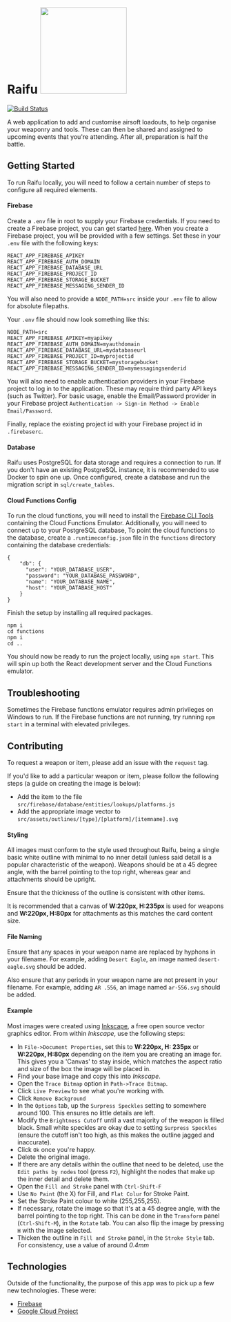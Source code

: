 # Raifu <img src="https://gfl.matsuda.tips/uploads/__sized__/UMP45-thumbnail-512x512.png" width="200" />

[![Build Status](https://travis-ci.com/Seqi/raifu.svg?branch=master)](https://travis-ci.com/Seqi/raifu)

A web application to add and customise airsoft loadouts, to help organise your weaponry and tools. These can then be shared and assigned to upcoming events that you're attending. After all, preparation is half the battle.

## Getting Started

To run Raifu locally, you will need to follow a certain number of steps to configure all required elements.

#### Firebase

Create a `.env` file in root to supply your Firebase credentials. If you need to create a Firebase project, you can get started [here](https://firebase.google.com/). When you create a Firebase project, you will be provided with a few settings. Set these in your `.env` file with the following keys:

```
REACT_APP_FIREBASE_APIKEY
REACT_APP_FIREBASE_AUTH_DOMAIN
REACT_APP_FIREBASE_DATABASE_URL
REACT_APP_FIREBASE_PROJECT_ID
REACT_APP_FIREBASE_STORAGE_BUCKET
REACT_APP_FIREBASE_MESSAGING_SENDER_ID
```

You will also need to provide a `NODE_PATH=src` inside your `.env` file to allow for absolute filepaths.

Your `.env` file should now look something like this:

```
NODE_PATH=src
REACT_APP_FIREBASE_APIKEY=myapikey
REACT_APP_FIREBASE_AUTH_DOMAIN=myauthdomain
REACT_APP_FIREBASE_DATABASE_URL=mydatabaseurl
REACT_APP_FIREBASE_PROJECT_ID=myprojectid
REACT_APP_FIREBASE_STORAGE_BUCKET=mystoragebucket
REACT_APP_FIREBASE_MESSAGING_SENDER_ID=mymessagingsenderid

```

You will also need to enable authentication providers in your Firebase project to log in to the application. These may require third party API keys (such as Twitter). For basic usage, enable the Email/Password provider in your Firebase project `Authentication -> Sign-in Method -> Enable Email/Password`. 

Finally, replace the existing project id with your Firebase project id in `.firebaserc`. 

#### Database

Raifu uses PostgreSQL for data storage and requires a connection to run. If you don't have an existing PostgreSQL instance, it is recommended to use Docker to spin one up. Once configured, create a database and run the migration script in `sql/create_tables`. 

#### Cloud Functions Config
To run the cloud functions, you will need to install the [Firebase CLI Tools](https://github.com/firebase/firebase-tools) containing the Cloud Functions Emulator. Additionally, you will need to connect up to your PostgreSQL database, To point the cloud functions to the database, create a `.runtimeconfig.json` file in the `functions` directory containing the database credentials:

```
{
    "db": {
      "user": "YOUR_DATABASE_USER",
      "password": "YOUR_DATABASE_PASSWORD",
      "name": "YOUR_DATABASE_NAME",
      "host": "YOUR_DATABASE_HOST"
    }
}
```

Finish the setup by installing all required packages.

```
npm i 
cd functions
npm i
cd ..
```

You should now be ready to run the project locally, using `npm start`. This will spin up both the React development server and the Cloud Functions emulator. 

## Troubleshooting

Sometimes the Firebase functions emulator requires admin privileges on Windows to run. If the Firebase functions are not running, try running `npm start` in a terminal with elevated privileges. 

## Contributing

To request a weapon or item, please add an issue with the `request` tag.

If you'd like to add a particular weapon or item, please follow the following steps (a guide on creating the image is below):

- Add the item to the file `src/firebase/database/entities/lookups/platforms.js`
- Add the appropriate image vector to `src/assets/outlines/[type]/[platform]/[itemname].svg`

#### Styling

All images must conform to the style used throughout Raifu, being a single basic white outline with minimal to no inner detail (unless said detail is a popular characteristic of the weapon). Weapons should be at a 45 degree angle, with the barrel pointing to the top right, whereas gear and attachments 
should be upright. 

Ensure that the thickness of the outline is consistent with other items. 

It is recommended that a canvas of **W:220px, H:235px** is used for weapons and **W:220px, H:80px** for attachments as this matches the card content size.

#### File Naming

Ensure that any spaces in your weapon name are replaced by hyphons in your filename. For example, adding `Desert Eagle`, an image named `desert-eagle.svg` should be added. 

Also ensure that any periods in your weapon name are not present in your filename. For example, adding `AR .556`, an image named `ar-556.svg` should be added.

#### Example

Most images were created using [Inkscape](https://inkscape.org/), a free open source vector graphics editor. From within *Inkscape*, use the following steps:

- In `File->Document Properties`, set this to **W:220px, H: 235px** or  **W:220px, H:80px** depending on the item you are creating an image for. This gives you a 'Canvas' to stay inside, which matches the aspect ratio and size of the box the image will be placed in.
- Find your base image and copy this into *Inkscape*.
- Open the `Trace Bitmap` option in `Path->Trace Bitmap`.
- Click `Live Preview` to see what you're working with.
- Click `Remove Background`
- In the `Options` tab, up the `Surpress Speckles` setting to somewhere around 100. This ensures no little details are left. 
- Modify the `Brightness Cutoff` until a vast majority of the weapon is filled black. Small white speckles are okay due to setting `Surpress Speckles` (ensure the cutoff isn't too high, as this makes the outline jagged and inaccurate).
- Click `Ok` once you're happy.
- Delete the original image.
- If there are any details within the outline that need to be deleted, use the `Edit paths by nodes` tool (press `F2`), highlight the nodes that make up the inner detail and delete them.
- Open the `Fill and Stroke` panel with `Ctrl-Shift-F`
- Use `No Paint` (the X) for Fill, and `Flat Colur` for Stroke Paint.
- Set the Stroke Paint colour to white (255,255,255).
- If necessary, rotate the image so that it's at a 45 degree angle, with the barrel pointing to the top right. This can be done in the `Transform` panel (`Ctrl-Shift-M`), in the `Rotate` tab. You can also flip the image by pressing `H` with the image selected.
- Thicken the outline in `Fill and Stroke` panel, in the `Stroke Style` tab. For consistency, use a value of around *0.4mm*

## Technologies

Outside of the functionality, the purpose of this app was to pick up a few new technologies. These were:

-   [Firebase](https://firebase.google.com/)
-   [Google Cloud Project](https://cloud.google.com/)